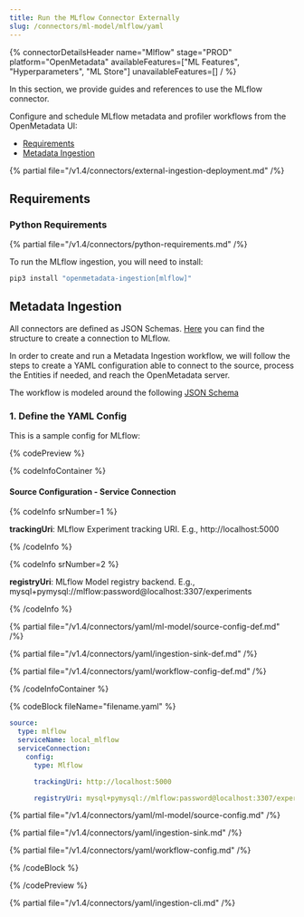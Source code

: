 ```yaml
---
title: Run the MLflow Connector Externally
slug: /connectors/ml-model/mlflow/yaml
---
```


{% connectorDetailsHeader
name="Mlflow"
stage="PROD"
platform="OpenMetadata"
availableFeatures=["ML Features", "Hyperparameters", "ML Store"]
unavailableFeatures=[]
/ %}

In this section, we provide guides and references to use the MLflow connector.

Configure and schedule MLflow metadata and profiler workflows from the OpenMetadata UI:

- [Requirements](#requirements)
- [Metadata Ingestion](#metadata-ingestion)

{% partial file="/v1.4/connectors/external-ingestion-deployment.md" /%}

## Requirements

### Python Requirements

{% partial file="/v1.4/connectors/python-requirements.md" /%}

To run the MLflow ingestion, you will need to install:

```bash
pip3 install "openmetadata-ingestion[mlflow]"
```

## Metadata Ingestion

All connectors are defined as JSON Schemas.
[Here](https://github.com/open-metadata/OpenMetadata/blob/main/openmetadata-spec/src/main/resources/json/schema/entity/services/connections/mlmodel/mlflowConnection.json)
you can find the structure to create a connection to MLflow.

In order to create and run a Metadata Ingestion workflow, we will follow
the steps to create a YAML configuration able to connect to the source,
process the Entities if needed, and reach the OpenMetadata server.

The workflow is modeled around the following
[JSON Schema](https://github.com/open-metadata/OpenMetadata/blob/main/openmetadata-spec/src/main/resources/json/schema/metadataIngestion/mlmodelServiceMetadataPipeline.json)

### 1. Define the YAML Config

This is a sample config for MLflow:

{% codePreview %}

{% codeInfoContainer %}

#### Source Configuration - Service Connection

{% codeInfo srNumber=1 %}

**trackingUri**: MLflow Experiment tracking URI. E.g., http://localhost:5000


{% /codeInfo %}

{% codeInfo srNumber=2 %}

**registryUri**: MLflow Model registry backend. E.g., mysql+pymysql://mlflow:password@localhost:3307/experiments

{% /codeInfo %}

{% partial file="/v1.4/connectors/yaml/ml-model/source-config-def.md" /%}

{% partial file="/v1.4/connectors/yaml/ingestion-sink-def.md" /%}

{% partial file="/v1.4/connectors/yaml/workflow-config-def.md" /%}

{% /codeInfoContainer %}

{% codeBlock fileName="filename.yaml" %}


```yaml
source:
  type: mlflow
  serviceName: local_mlflow
  serviceConnection:
    config:
      type: Mlflow
```
```yaml {% srNumber=1 %}
      trackingUri: http://localhost:5000
```
```yaml {% srNumber=2 %}
      registryUri: mysql+pymysql://mlflow:password@localhost:3307/experiments
```

{% partial file="/v1.4/connectors/yaml/ml-model/source-config.md" /%}

{% partial file="/v1.4/connectors/yaml/ingestion-sink.md" /%}

{% partial file="/v1.4/connectors/yaml/workflow-config.md" /%}

{% /codeBlock %}

{% /codePreview %}

{% partial file="/v1.4/connectors/yaml/ingestion-cli.md" /%}
